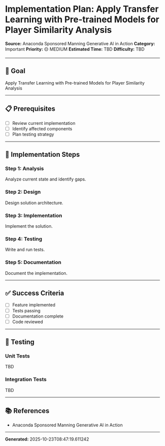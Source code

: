 # Implementation Plan: Apply Transfer Learning with Pre-trained Models for Player Similarity Analysis

**Source:** Anaconda Sponsored Manning Generative AI in Action
**Category:** Important
**Priority:** 🟡 MEDIUM
**Estimated Time:** TBD
**Difficulty:** TBD

---

## 🎯 Goal

Apply Transfer Learning with Pre-trained Models for Player Similarity Analysis

---

## 📋 Prerequisites

- [ ] Review current implementation
- [ ] Identify affected components
- [ ] Plan testing strategy

---

## 🔧 Implementation Steps

### Step 1: Analysis

Analyze current state and identify gaps.

### Step 2: Design

Design solution architecture.

### Step 3: Implementation

Implement the solution.

### Step 4: Testing

Write and run tests.

### Step 5: Documentation

Document the implementation.

---

## ✅ Success Criteria

- [ ] Feature implemented
- [ ] Tests passing
- [ ] Documentation complete
- [ ] Code reviewed

---

## 🧪 Testing

### Unit Tests

TBD

### Integration Tests

TBD

---

## 📚 References

- Anaconda Sponsored Manning Generative AI in Action

---

**Generated:** 2025-10-23T08:47:19.611242
